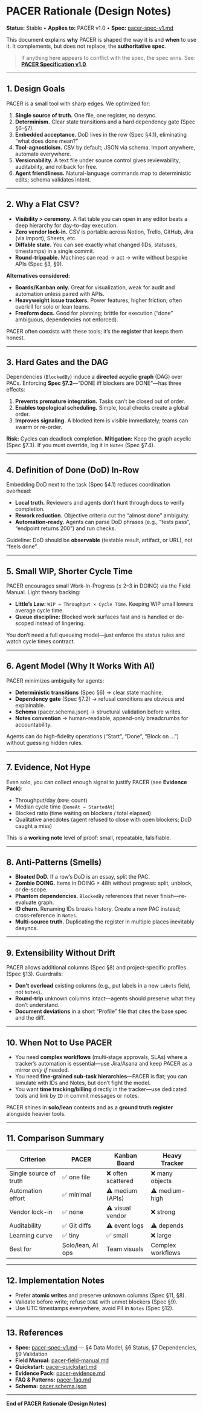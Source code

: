 # PACER Rationale (Design Notes)
**Status:** Stable • **Applies to:** PACER v1.0 • **Spec:** [pacer-spec-v1.md](pacer-spec-v1.md)

This document explains **why** PACER is shaped the way it is and **when** to use it. It complements, but does not replace, the **authoritative spec**.

> If anything here appears to conflict with the spec, the spec wins. See: **[PACER Specification v1.0](pacer-spec-v1.md)**.

---

## 1. Design Goals
PACER is a small tool with sharp edges. We optimized for:
1. **Single source of truth.** One file, one register, no desync.
2. **Determinism.** Clear state transitions and a hard dependency gate (Spec §6–§7).
3. **Embedded acceptance.** DoD lives in the row (Spec §4.1), eliminating “what does done mean?”
4. **Tool-agnosticism.** CSV by default; JSON via schema. Import anywhere, automate everywhere.
5. **Versionability.** A text file under source control gives reviewability, auditability, and rollback for free.
6. **Agent friendliness.** Natural-language commands map to deterministic edits; schema validates intent.

---

## 2. Why a Flat CSV?
- **Visibility > ceremony.** A flat table you can open in any editor beats a deep hierarchy for day-to-day execution.
- **Zero vendor lock-in.** CSV is portable across Notion, Trello, GitHub, Jira (via import), Sheets, etc.
- **Diffable state.** You can see exactly what changed (IDs, statuses, timestamps) in a single commit.
- **Round-trippable.** Machines can read → act → write without bespoke APIs (Spec §3, §9).

**Alternatives considered:**
- **Boards/Kanban only.** Great for visualization, weak for audit and automation unless paired with APIs.
- **Heavyweight issue trackers.** Power features, higher friction; often overkill for solo or lean teams.
- **Freeform docs.** Good for planning; brittle for execution (“done” ambiguous, dependencies not enforced).

PACER often coexists with these tools; it’s the **register** that keeps them honest.

---

## 3. Hard Gates and the DAG
Dependencies (`BlockedBy`) induce a **directed acyclic graph** (DAG) over PACs. Enforcing **Spec §7.2**—“DONE iff blockers are DONE”—has three effects:

1. **Prevents premature integration.** Tasks can’t be closed out of order.
2. **Enables topological scheduling.** Simple, local checks create a global order.
3. **Improves signaling.** A blocked item is visible immediately; teams can swarm or re-order.

**Risk:** Cycles can deadlock completion. **Mitigation:** Keep the graph acyclic (Spec §7.3). If you must override, log it in `Notes` (Spec §7.4).

---

## 4. Definition of Done (DoD) In-Row
Embedding DoD next to the task (Spec §4.1) reduces coordination overhead:
- **Local truth.** Reviewers and agents don’t hunt through docs to verify completion.
- **Rework reduction.** Objective criteria cut the “almost done” ambiguity.
- **Automation-ready.** Agents can parse DoD phrases (e.g., “tests pass”, “endpoint returns 200”) and run checks.

Guideline: DoD should be **observable** (testable result, artifact, or URL), not “feels done”.

---

## 5. Small WIP, Shorter Cycle Time
PACER encourages small Work-In-Progress (≤ 2–3 in DOING) via the Field Manual. Light theory backing:
- **Little’s Law:** `WIP ≈ Throughput × Cycle Time`. Keeping WIP small lowers average cycle time.
- **Queue discipline:** Blocked work surfaces fast and is handled or de-scoped instead of lingering.

You don’t need a full queueing model—just enforce the status rules and watch cycle times contract.

---

## 6. Agent Model (Why It Works With AI)
PACER minimizes ambiguity for agents:
- **Deterministic transitions** (Spec §6) → clear state machine.
- **Dependency gate** (Spec §7.2) → refusal conditions are obvious and explainable.
- **Schema** (pacer.schema.json) → structural validation before writes.
- **Notes convention** → human-readable, append-only breadcrumbs for accountability.

Agents can do high-fidelity operations (“Start”, “Done”, “Block on …”) without guessing hidden rules.

---

## 7. Evidence, Not Hype
Even solo, you can collect enough signal to justify PACER (see **Evidence Pack**):
- Throughput/day (`DONE` count)
- Median cycle time (`DoneAt − StartedAt`)
- Blocked ratio (time waiting on blockers / total elapsed)
- Qualitative anecdotes (agent refused to close with open blockers; DoD caught a miss)

This is a **working note** level of proof: small, repeatable, falsifiable.

---

## 8. Anti‑Patterns (Smells)
- **Bloated DoD.** If a row’s DoD is an essay, split the PAC.
- **Zombie DOING.** Items in DOING > 48h without progress: split, unblock, or de-scope.
- **Phantom dependencies.** `BlockedBy` references that never finish—re-evaluate graph.
- **ID churn.** Renaming IDs breaks history. Create a new PAC instead; cross‑reference in `Notes`.
- **Multi‑source truth.** Duplicating the register in multiple places inevitably desyncs.

---

## 9. Extensibility Without Drift
PACER allows additional columns (Spec §8) and project‑specific profiles (Spec §13). Guardrails:
- **Don’t overload** existing columns (e.g., put labels in a new `Labels` field, not `Notes`).
- **Round‑trip** unknown columns intact—agents should preserve what they don’t understand.
- **Document deviations** in a short “Profile” file that cites the base spec and the diff.

---

## 10. When Not to Use PACER
- You need **complex workflows** (multi‑stage approvals, SLAs) where a tracker’s automation is essential—use Jira/Asana and keep PACER as a mirror *only if* needed.
- You need **fine‑grained sub‑task hierarchies**—PACER is flat; you can simulate with IDs and Notes, but don’t fight the model.
- You want **time tracking/billing** directly in the tracker—use dedicated tools and link by `ID` in commit messages or notes.

PACER shines in **solo/lean** contexts and as a **ground truth register** alongside heavier tools.

---

## 11. Comparison Summary
| Criterion | PACER | Kanban Board | Heavy Tracker |
|---|---|---|---|
| Single source of truth | ✅ one file | ❌ often scattered | ❌ many objects |
| Automation effort | ✅ minimal | ⚠️ medium (APIs) | ⚠️ medium-high |
| Vendor lock-in | ✅ none | ⚠️ visual vendor | ❌ strong |
| Auditability | ✅ Git diffs | ⚠️ event logs | ⚠️ depends |
| Learning curve | ✅ tiny | ✅ small | ❌ large |
| Best for | Solo/lean, AI ops | Team visuals | Complex workflows |

---

## 12. Implementation Notes
- Prefer **atomic writes** and preserve unknown columns (Spec §11, §8).  
- Validate before write; refuse `DONE` with unmet blockers (Spec §9).  
- Use UTC timestamps everywhere; avoid PII in `Notes` (Spec §12).

---

## 13. References
- **Spec:** [pacer-spec-v1.md](pacer-spec-v1.md) — §4 Data Model, §6 Status, §7 Dependencies, §9 Validation
- **Field Manual:** [pacer-field-manual.md](pacer-field-manual.md)
- **Quickstart:** [pacer-quickstart.md](pacer-quickstart.md)
- **Evidence Pack:** [pacer-evidence.md](pacer-evidence.md)
- **FAQ & Patterns:** [pacer-faq.md](pacer-faq.md)
- **Schema:** [pacer.schema.json](pacer.schema.json)

---

**End of PACER Rationale (Design Notes)**